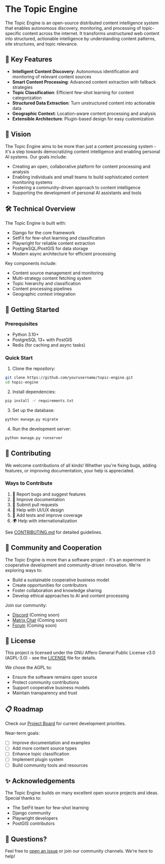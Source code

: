 # The Topic Engine

The Topic Engine is an open-source distributed content intelligence system that enables autonomous discovery, monitoring, and processing of topic-specific content across the internet. It transforms unstructured web content into structured, actionable intelligence by understanding content patterns, site structures, and topic relevance.

## 🌟 Key Features

- **Intelligent Content Discovery**: Autonomous identification and monitoring of relevant content sources
- **Smart Content Processing**: Advanced content extraction with fallback strategies
- **Topic Classification**: Efficient few-shot learning for content categorization
- **Structured Data Extraction**: Turn unstructured content into actionable data
- **Geographic Context**: Location-aware content processing and analysis
- **Extensible Architecture**: Plugin-based design for easy customization

## 🚀 Vision

The Topic Engine aims to be more than just a content processing system - it's a step towards democratizing content intelligence and enabling personal AI systems. Our goals include:

- Creating an open, collaborative platform for content processing and analysis
- Enabling individuals and small teams to build sophisticated content monitoring systems
- Fostering a community-driven approach to content intelligence
- Supporting the development of personal AI assistants and tools

## 🛠 Technical Overview

The Topic Engine is built with:

- Django for the core framework
- SetFit for few-shot learning and classification
- Playwright for reliable content extraction
- PostgreSQL/PostGIS for data storage
- Modern async architecture for efficient processing

Key components include:

- Content source management and monitoring
- Multi-strategy content fetching system
- Topic hierarchy and classification
- Content processing pipelines
- Geographic context integration

## 🌱 Getting Started

### Prerequisites

- Python 3.10+
- PostgreSQL 13+ with PostGIS
- Redis (for caching and async tasks)

### Quick Start

1. Clone the repository:
```bash
git clone https://github.com/yourusername/topic-engine.git
cd topic-engine
```

2. Install dependencies:
```bash
pip install -r requirements.txt
```

3. Set up the database:
```bash
python manage.py migrate
```

4. Run the development server:
```bash
python manage.py runserver
```

## 🤝 Contributing

We welcome contributions of all kinds! Whether you're fixing bugs, adding features, or improving documentation, your help is appreciated.

### Ways to Contribute

1. 🐛 Report bugs and suggest features
2. 📝 Improve documentation
3. 🔧 Submit pull requests
4. 🎨 Help with UI/UX design
5. 🧪 Add tests and improve coverage
6. 🌍 Help with internationalization

See [CONTRIBUTING.md](CONTRIBUTING.md) for detailed guidelines.

## 🤲 Community and Cooperation

The Topic Engine is more than a software project - it's an experiment in cooperative development and community-driven innovation. We're exploring ways to:

- Build a sustainable cooperative business model
- Create opportunities for contributors
- Foster collaboration and knowledge sharing
- Develop ethical approaches to AI and content processing

Join our community:
- [Discord](https://discord.gg/topic-engine) (Coming soon)
- [Matrix Chat](https://matrix.to/#/#topic-engine:matrix.org) (Coming soon)
- [Forum](https://forum.topic-engine.org) (Coming soon)

## 📜 License

This project is licensed under the GNU Affero General Public License v3.0 (AGPL-3.0) - see the [LICENSE](LICENSE) file for details.

We chose the AGPL to:
- Ensure the software remains open source
- Protect community contributions
- Support cooperative business models
- Maintain transparency and trust

## 📋 Roadmap

Check our [Project Board](https://github.com/yourusername/topic-engine/projects/1) for current development priorities.

Near-term goals:
- [ ] Improve documentation and examples
- [ ] Add more content source types
- [ ] Enhance topic classification
- [ ] Implement plugin system
- [ ] Build community tools and resources

## ✨ Acknowledgements

The Topic Engine builds on many excellent open source projects and ideas. Special thanks to:
- The SetFit team for few-shot learning
- Django community
- Playwright developers
- PostGIS contributors

## 🤔 Questions?

Feel free to [open an issue](https://github.com/yourusername/topic-engine/issues) or join our community channels. We're here to help!